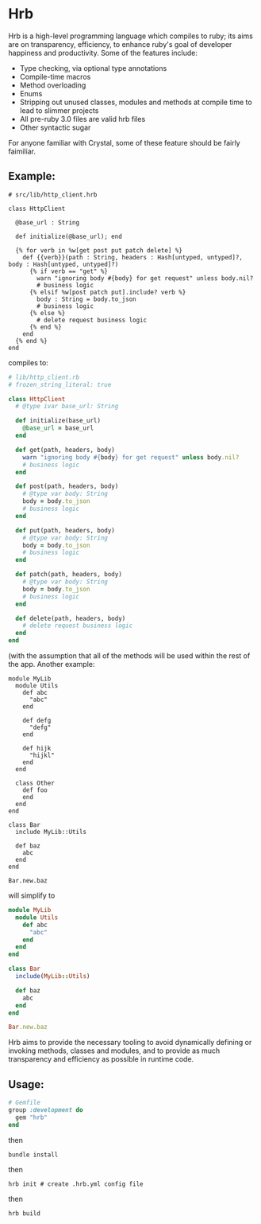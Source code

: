 # Hrb

Hrb is a high-level programming language which compiles to ruby; its aims are on transparency,
efficiency, to enhance ruby's goal of developer happiness and productivity. Some of the features include:

- Type checking, via optional type annotations
- Compile-time macros
- Method overloading
- Enums
- Stripping out unused classes, modules and methods at compile time to lead to slimmer projects
- All pre-ruby 3.0 files are valid hrb files
- Other syntactic sugar

For anyone familiar with Crystal, some of these feature should be fairly faimiliar.

## Example:

```crystal
# src/lib/http_client.hrb

class HttpClient

  @base_url : String

  def initialize(@base_url); end

  {% for verb in %w[get post put patch delete] %}
    def {{verb}}(path : String, headers : Hash[untyped, untyped]?, body : Hash[untyped, untyped]?)
      {% if verb == "get" %}
        warn "ignoring body #{body} for get request" unless body.nil?
        # business logic
      {% elsif %w[post patch put].include? verb %}
        body : String = body.to_json
        # business logic
      {% else %}
        # delete request business logic
      {% end %}
    end
  {% end %}
end
```

compiles to:

```ruby
# lib/http_client.rb
# frozen_string_literal: true

class HttpClient
  # @type ivar base_url: String

  def initialize(base_url)
    @base_url = base_url
  end

  def get(path, headers, body)
    warn "ignoring body #{body} for get request" unless body.nil?
    # business logic
  end

  def post(path, headers, body)
    # @type var body: String
    body = body.to_json
    # business logic
  end

  def put(path, headers, body)
    # @type var body: String
    body = body.to_json
    # business logic
  end

  def patch(path, headers, body)
    # @type var body: String
    body = body.to_json
    # business logic
  end

  def delete(path, headers, body)
    # delete request business logic
  end
end
```

(with the assumption that all of the methods will be used within the rest of the app. Another
example:

```crystal
module MyLib
  module Utils
    def abc
      "abc"
    end

    def defg
      "defg"
    end

    def hijk
      "hijkl"
    end
  end

  class Other
    def foo
    end
  end
end

class Bar
  include MyLib::Utils

  def baz
    abc
  end
end

Bar.new.baz
```

will simplify to

```ruby
module MyLib
  module Utils
    def abc
      "abc"
    end
  end
end

class Bar
  include(MyLib::Utils)

  def baz
    abc
  end
end

Bar.new.baz
```

Hrb aims to provide the necessary tooling to avoid dynamically defining or invoking methods, classes
and modules, and to provide as much transparency and efficiency as possible in runtime code.

## Usage:

```ruby
# Gemfile
group :development do
  gem "hrb"
end
```

then

`bundle install`

then

`hrb init # create .hrb.yml config file`

then

`hrb build`
